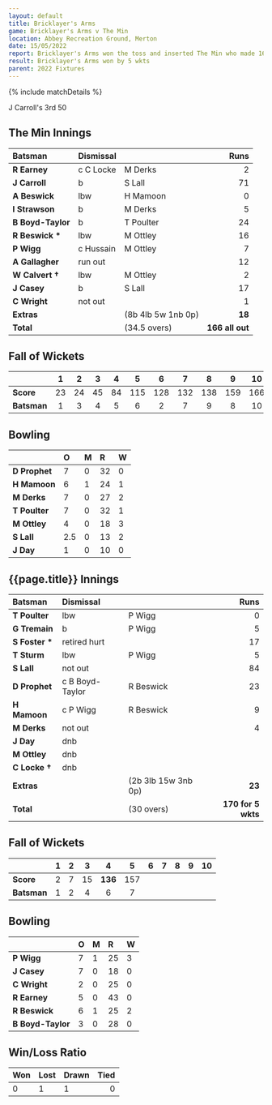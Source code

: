 ```yaml
---
layout: default
title: Bricklayer's Arms
game: Bricklayer's Arms v The Min
location: Abbey Recreation Ground, Merton
date: 15/05/2022
report: Bricklayer's Arms won the toss and inserted The Min who made 166 all out in 34.5 overs. Bricklayer's Arms replied with 170 for 5 wkts
result: Bricklayer's Arms won by 5 wkts
parent: 2022 Fixtures
---
```


{% include matchDetails %}

J Carroll's 3rd 50

## The Min Innings

| Batsman | Dismissal | | Runs |
|:---|:---|---|---:|
| **R Earney** | c C Locke | M Derks | 2 |
| **J Carroll** | b |  S Lall | 71 |
| **A Beswick** | lbw | H Mamoon | 0 |
| **I Strawson** | b | M Derks | 5 |
| **B Boyd-Taylor** | b | T Poulter | 24 |
| **R Beswick &#42;** | lbw | M Ottley | 16 |
| **P Wigg** | c Hussain | M Ottley  | 7 |
| **A Gallagher** | run out |  | 12 |
| **W Calvert &#8224;** | lbw | M Ottley | 2 |
| **J Casey** | b |  S Lall | 17 |
| **C Wright** | not out |  | 1 |
| **Extras** | | (8b 4lb 5w 1nb 0p) | **18** |
| **Total** | | (34.5 overs) | **166 all out** |

## Fall of Wickets

| | 1 | 2 | 3 | 4 | 5 | 6 | 7 | 8 | 9 | 10 |
|---|:---:|:---:|:---:|:---:|:---:|:---:|:---:|:---:|:---:|:---:|
| **Score** | 23 | 24 | 45 | 84 | 115 | 128 | 132 | 138 | 159 | 166 |
| **Batsman** | 1 | 3 | 4 | 5 | 6 | 2 | 7 | 9 | 8 | 10 | 

## Bowling

| | O | M | R | W |
|---|:---|:---|:---|:---|
| **D Prophet** | 7 | 0 | 32 | 0 |
| **H Mamoon** | 6 | 1 | 24 | 1 |
| **M Derks** | 7 | 0 | 27 | 2 |
| **T Poulter** | 7 | 0 | 32 | 1 |
| **M Ottley** | 4 | 0 | 18 | 3 |
| **S Lall** | 2.5 | 0 | 13 | 2 |
| **J Day** | 1 | 0 | 10 | 0 |

## {{page.title}} Innings

| Batsman | Dismissal | | Runs |
|:---|:---|---|---:|
| **T Poulter** | lbw | P Wigg | 0 |
| **G Tremain** | b | P Wigg | 5 |
| **S Foster &#42;** | retired hurt |  | 17 |
| **T Sturm** | lbw | P Wigg | 5 |
| **S Lall** | not out |  | 84 |
| **D Prophet** | c B Boyd-Taylor | R Beswick | 23 |
| **H Mamoon** | c P Wigg | R Beswick | 9 |
| **M Derks** | not out |  | 4 |
| **J Day** | dnb |  |  |
| **M Ottley** | dnb |  |  |
| **C Locke &#8224;** | dnb | |  |
| **Extras** | | (2b 3lb 15w 3nb 0p) | **23** |
| **Total** | | (30 overs) | **170 for 5 wkts** |

## Fall of Wickets

| | 1 | 2 | 3 | 4 | 5 | 6 | 7 | 8 | 9 | 10 |
|---|:---:|:---:|:---:|:---:|:---:|:---:|:---:|:---:|:---:|:---:|
| **Score** | 2 | 7 | 15 | **136** | 157 |  |  |  |  |  |
| **Batsman** | 1 | 2 | 4 | 6 | 7 |  |  |  |  |  | 

## Bowling

| | O | M | R | W |
|---|:---|:---|:---|:---|
| **P Wigg** | 7 | 1 | 25 | 3 |
| **J Casey** | 7 | 0 | 18 | 0 |
| **C Wright** | 2 | 0 | 25 | 0 |
| **R Earney** | 5 | 0 | 43 | 0 |
| **R Beswick** | 6 | 1 | 25 | 2 |
| **B Boyd-Taylor** | 3 | 0 | 28 | 0 |


## Win/Loss Ratio

| Won | Lost | Drawn | Tied |
|:---|:---|:---|---:|
| 0 | 1 | 1 | 0 |